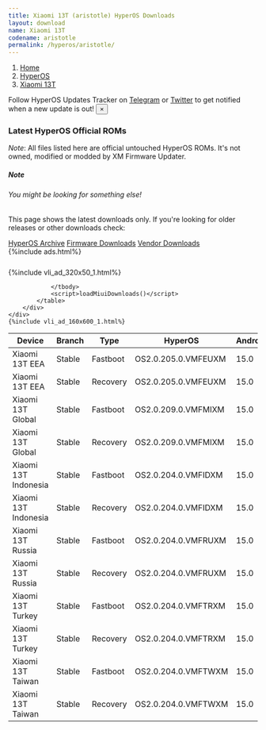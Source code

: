 ```yaml
---
title: Xiaomi 13T (aristotle) HyperOS Downloads
layout: download
name: Xiaomi 13T
codename: aristotle
permalink: /hyperos/aristotle/
---
```

<nav aria-label="breadcrumb">
    <ol class="breadcrumb">
        <li class="breadcrumb-item"><a href="/">Home</a></li>
        <li class="breadcrumb-item"><a href="/hyperos/">HyperOS</a></li>
        <li class="breadcrumb-item active" aria-current="page"><a href="/hyperos/aristotle/">Xiaomi 13T</a></li>
    </ol>
</nav>
<div class="alert alert-primary alert-dismissible fade show" role="alert">
    Follow HyperOS Updates Tracker on <a href="https://t.me/MIUIUpdatesTracker" class="alert-link">Telegram</a>
     or <a href="https://twitter.com/MiFwUpdater" class="alert-link">Twitter</a> to get notified when a new update is out!
    <button type="button" class="close" data-dismiss="alert" aria-label="Close">
        <span aria-hidden="true">&times;</span>
    </button>
</div>

### Latest HyperOS Official ROMs
*Note*: All files listed here are official untouched HyperOS ROMs. It's not owned, modified or modded by XM Firmware Updater.
<div class="card">
  <div class="card-body">
    <h5 class="card-title">Note</h5>
    <h6 class="card-subtitle mb-2 text-muted">You might be looking for something else!</h6>
    <p class="card-text">This page shows the latest downloads only.
     If you're looking for older releases or other downloads check:</p>
    <a href="/archive/hyperos/aristotle/" class="card-link">HyperOS Archive</a>
    <a href="/firmware/aristotle/" class="card-link">Firmware Downloads</a>
    <a href="/vendor/aristotle/" class="card-link">Vendor Downloads</a>
  </div>
</div>
{%include ads.html%}
<div class="row justify-content-center">
    <div class="col-10">
        <div class="table-responsive-md" style="margin-top: 25px;">
            {%include vli_ad_320x50_1.html%}
            <table id="miui" class="display dt-responsive nowrap compact table table-striped table-hover table-sm">
                <thead class="thead-dark">
                    <tr>
                        <th data-ref="device">Device</th>
                        <th data-ref="branch">Branch</th>
                        <th data-ref="type">Type</th>
                        <th data-ref="miui">HyperOS</th>
                        <th data-ref="android">Android</th>
                        <th data-ref="size">Size</th>
                        <th data-ref="size">Date</th>
                        <th data-ref="link">Link</th>
                    </tr>
                </thead>
                <tbody>
                <tr><td>Xiaomi 13T EEA</td><td>Stable</td><td>Fastboot</td><td>OS2.0.205.0.VMFEUXM</td><td>15.0</td><td>7.2 GB</td><td>2025-08-14</td><td><a href="/hyperos/aristotle/stable/OS2.0.205.0.VMFEUXM/">Download</a></td></tr>
<tr><td>Xiaomi 13T EEA</td><td>Stable</td><td>Recovery</td><td>OS2.0.205.0.VMFEUXM</td><td>15.0</td><td>6.0 GB</td><td>2025-08-19</td><td><a href="/hyperos/aristotle/stable/OS2.0.205.0.VMFEUXM/">Download</a></td></tr>
<tr><td>Xiaomi 13T Global</td><td>Stable</td><td>Fastboot</td><td>OS2.0.209.0.VMFMIXM</td><td>15.0</td><td>7.7 GB</td><td>2025-09-09</td><td><a href="/hyperos/aristotle/stable/OS2.0.209.0.VMFMIXM/">Download</a></td></tr>
<tr><td>Xiaomi 13T Global</td><td>Stable</td><td>Recovery</td><td>OS2.0.209.0.VMFMIXM</td><td>15.0</td><td>6.0 GB</td><td>2025-09-22</td><td><a href="/hyperos/aristotle/stable/OS2.0.209.0.VMFMIXM/">Download</a></td></tr>
<tr><td>Xiaomi 13T Indonesia</td><td>Stable</td><td>Fastboot</td><td>OS2.0.204.0.VMFIDXM</td><td>15.0</td><td>7.3 GB</td><td>2025-08-22</td><td><a href="/hyperos/aristotle/stable/OS2.0.204.0.VMFIDXM/">Download</a></td></tr>
<tr><td>Xiaomi 13T Indonesia</td><td>Stable</td><td>Recovery</td><td>OS2.0.204.0.VMFIDXM</td><td>15.0</td><td>6.0 GB</td><td>2025-09-02</td><td><a href="/hyperos/aristotle/stable/OS2.0.204.0.VMFIDXM/">Download</a></td></tr>
<tr><td>Xiaomi 13T Russia</td><td>Stable</td><td>Fastboot</td><td>OS2.0.204.0.VMFRUXM</td><td>15.0</td><td>8.0 GB</td><td>2025-08-22</td><td><a href="/hyperos/aristotle/stable/OS2.0.204.0.VMFRUXM/">Download</a></td></tr>
<tr><td>Xiaomi 13T Russia</td><td>Stable</td><td>Recovery</td><td>OS2.0.204.0.VMFRUXM</td><td>15.0</td><td>5.9 GB</td><td>2025-09-02</td><td><a href="/hyperos/aristotle/stable/OS2.0.204.0.VMFRUXM/">Download</a></td></tr>
<tr><td>Xiaomi 13T Turkey</td><td>Stable</td><td>Fastboot</td><td>OS2.0.204.0.VMFTRXM</td><td>15.0</td><td>7.3 GB</td><td>2025-08-22</td><td><a href="/hyperos/aristotle/stable/OS2.0.204.0.VMFTRXM/">Download</a></td></tr>
<tr><td>Xiaomi 13T Turkey</td><td>Stable</td><td>Recovery</td><td>OS2.0.204.0.VMFTRXM</td><td>15.0</td><td>5.9 GB</td><td>2025-09-02</td><td><a href="/hyperos/aristotle/stable/OS2.0.204.0.VMFTRXM/">Download</a></td></tr>
<tr><td>Xiaomi 13T Taiwan</td><td>Stable</td><td>Fastboot</td><td>OS2.0.204.0.VMFTWXM</td><td>15.0</td><td>6.9 GB</td><td>2025-08-22</td><td><a href="/hyperos/aristotle/stable/OS2.0.204.0.VMFTWXM/">Download</a></td></tr>
<tr><td>Xiaomi 13T Taiwan</td><td>Stable</td><td>Recovery</td><td>OS2.0.204.0.VMFTWXM</td><td>15.0</td><td>5.8 GB</td><td>2025-09-02</td><td><a href="/hyperos/aristotle/stable/OS2.0.204.0.VMFTWXM/">Download</a></td></tr>

                </tbody>
                <script>loadMiuiDownloads()</script>
            </table>
        </div>
    </div>
    {%include vli_ad_160x600_1.html%}
</div>
